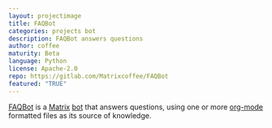 ```yaml
---
layout: projectimage
title: FAQBot
categories: projects bot
description: FAQBot answers questions
author: coffee
maturity: Beta
language: Python
license: Apache-2.0
repo: https://gitlab.com/Matrixcoffee/FAQBot
featured: "TRUE"
---
```


[FAQBot](https://gitlab.com/Matrixcoffee/FAQBot) is a [Matrix](https://matrix.org)
[bot](https://en.wikipedia.org/wiki/Chatbot) that answers questions, using one
or more [org-mode](http://orgmode.org) formatted files as its source of knowledge.
